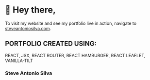 # 👋 Hey there,

To visit my website and see my portfolio live in action, navigate to <a href='https://www.steveantoniosilva.com'>steveantoniosilva.com</a>.

## PORTFOLIO CREATED USING:

REACT,
JSX,
REACT ROUTER,
REACT HAMBURGER,
REACT LEAFLET,
VANILLA-TILT

### **Steve Antonio Silva**

